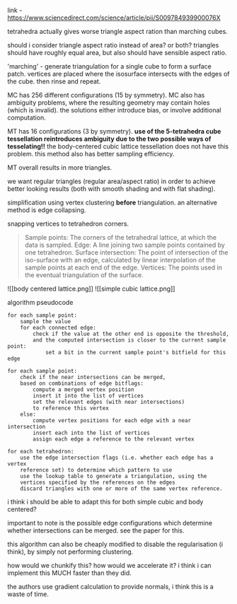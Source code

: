 link - https://www.sciencedirect.com/science/article/pii/S009784939900076X


tetrahedra actually gives worse triangle aspect ration than marching cubes.

should i consider triangle aspect ratio instead of area? or both? triangles should have roughly equal area, but also should have sensible aspect ratio.

'marching' - generate triangulation for a single cube to form a surface patch. vertices are placed where the isosurface intersects with the edges of the cube. then rinse and repeat.

MC has 256 different configurations (15 by symmetry). MC also has ambiguity problems, where the resulting geometry may contain holes (which is invalid). the solutions either introduce bias, or involve additional computation.

MT has 16 configurations (3 by symmetry). **use of the 5-tetrahedra cube tessellation reintroduces ambiguity due to the two possible ways of tesselating!!** the body-centered cubic lattice tessellation does not have this problem. this method also has better sampling efficiency.

MT overall results in more triangles.

we want regular triangles (regular area/aspect ratio) in order to achieve better looking results (both with smooth shading and with flat shading).

simplification using vertex clustering **before** triangulation. an alternative method is edge collapsing.

snapping vertices to tetrahedron corners.

> Sample points: The corners of the tetrahedral lattice, at which the data is sampled.
> Edge: A line joining two sample points contained by one tetrahedron.
> Surface intersection: The point of intersection of the iso-surface with an edge, calculated by linear interpolation of the sample points at each end of the edge.
> Vertices: The points used in the eventual triangulation of the surface.

![[body centered lattice.png]]
![[simple cubic lattice.png]]

algorithm pseudocode
```
for each sample point:
	sample the value
	for each connected edge:
		check if the value at the other end is opposite the threshold,
		and the computed intersection is closer to the current sample point:
			set a bit in the current sample point's bitfield for this edge

for each sample point:
	check if the near intersections can be merged,
	based on combinations of edge bitflags:
		compute a merged vertex position
		insert it into the list of vertices
		set the relevant edges (with near intersections)
		to reference this vertex
	else:
		compute vertex positions for each edge with a near intersection
		insert each into the list of vertices
		assign each edge a reference to the relevant vertex
		
for each tetrahedron:
	use the edge intersection flags (i.e. whether each edge has a vertex
	reference set) to determine which pattern to use
	use the lookup table to generate a triangulation, using the
	vertices specified by the references on the edges
	discard triangles with one or more of the same vertex reference.
```

i think i should be able to adapt this for both simple cubic and body centered?

important to note is the possible edge configurations which determine whether intersections can be merged. see the paper for this.

this algorithm can also be cheaply modified to disable the regularisation (i think), by simply not performing clustering.

how would we chunkify this? how would we accelerate it?
i think i can implement this MUCH faster than they did.

the authors use gradient calculation to provide normals, i think this is a waste of time.